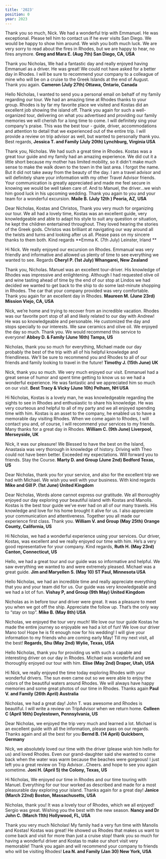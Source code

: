 ```yaml
---
title: '2023'
position: 0
year: 2023
---
```


Thank you so much, Nick. We had a wonderful trip with Emmanuel. He was exceptional. Please tell him to contact us if he ever visits San Diego. We would be happy to show him around. We wish you both much luck. We are very sorry to read about the fires in Rhodes, but we are happy to hear, no fires anymore.  **Greg and Mara E. (Aug 7th) San Diego, CA,  USA**

Thank you Nicholas,  We had a fantastic day and really enjoyed having Emmanuel as a driver.  He was great!  We could not have asked for a better day in Rhodes.   I will be sure to recommend your company to a colleague of mine who will be on a cruise to the Greek Islands at the end of August. Thank you again. **Cameron  (July 27th) Ottawa, Ontario, Canada**

Hello Nicholas, I wanted to send you a personal email on behalf of my family regarding our tour.  We had an amazing time at Rhodes thanks to your group.  Rhodes is by far my favorite place we visited and Kostas did an excellent job showing the island off.  Thank you again for such a well-organized tour, delivering on what you advertised and providing our family memories we will cherish for a long time to come.  I will definitely sing your company's praise.  This was the best tour - guide, driver, accommodations and attention to detail that we experienced out of the entire trip.  I will provide a review on trip advisor as well, but wanted to personally thank you.  Best regards,
**Jessica T. and Family (July 20th) Lynchburg, Virginia USA**

Thank you, Nicholas.  We had such a great time in Rhodes.  Kostas was a great tour guide and my family had an amazing experience.  We did cut it a little short because my mother has limited mobility, so it didn't make much sense to make the walk down to the town in the last area.  I forgot the name.  But it did not take away from the beauty of the day.  I am a travel advisor and will definitely share your information with my other Travel Advisor friends.  Your communication is greatly appreciated and made me feel secure in knowing we would be well taken care of.  And to Manuel, the driver...we wish him good luck in his upcoming wedding.  Thank you again to you and your team for a wonderful excursion.  **Maile B. (July 12th ) Peoria, AZ, USA**

Dear Nicholas, Kostas and Christos, Thank you very much for organizing our tour. We all had a lovely time, Kostas was an excellent guide, very knowledgeable and able to adapt his style to suit any question or situation, he kept the children entertained throughout. They loved hearing the stories of the Greek gods. Christos was brilliant at navigating our way around all the twists and turns and looking after us all. Please pass on my sincere thanks to them both. Kind regards **Emma K. (7th July) Leinster, Irland **

Hi Nick.  We really enjoyed our excursion on Rhodes. Emmanual was very friendly and informative and allowed us plenty of time to see everything we wanted to see. Regards **Cheryl P. (1st July) Whangarei, New Zealand**

Thank you, Nicholas. Manuel was an excellent tour-driver.  His knowledge of Rhodes was impressive and enlightening. Although I had requested olive oil and wine tasting ahead of time by the end of our stop at Lindos we had decided we wanted to get back to the ship to do some last-minute shopping in Rhodes. The car that your company provided was very comfortable. Thank you again for an excellent day in Rhodes. **Maureen M. (June 23rd) Mission Viejo, CA, USA**

Nick, we’re home and trying to recover from an incredible vacation. Rhodes was our favorite port stop of all and likely related to our day with Andrew! He was so knowledgeable and personable. He customized the day and stops specially to our interests. We saw ceramics and olive oil. We enjoyed the day so much. Thank you. We would recommend this service to everyone! **Abbey D. & Family (June 16th) Tampa, US**

Nicholas, thank you so much for everything, Michael made our day probably the best of the trip with all of his helpful knowledge and friendliness. We'll be sure to recommend you and Rhodes to all of our friends and family looking to travel in the future!  **Timothy J. (15th June) UK**

Nick, thank you so much.  We very much enjoyed our visit.  Emmanuel had a great sense of humor and spent time getting to know us so we had a wonderful experience.  He was fantastic and we appreciated him so much on our visit.   **Best Tracy & Vicky (June 10h) Pelham, NH USA**

Hi Nicholas, Kostas is a lovely man, he was knowledgeable regarding the sights to see in Rhodes and enthusiastic to share his knowledge. He was very courteous and helpful to all of my party and we all enjoyed spending time with him.  Kostas is an asset to the company, he enabled us to have a memorable day visiting Rhodes.  When we come again to Rhodes, I will contact you and, of course, I will recommend your services to my friends.  Many thanks for a great day in Rhodes. **William C. (9th June)  Liverpool, Merseyside, UK**

Nick, it was our pleasure! We Blessed to have the best on the Island, Anastasia was very thorough in knowledge of history. Driving with Theo could not have been better. Exceeded my expectations. Will forward you to friends.  Stay the Course. **Marty D. and Group (June 2nd) Bedford Texas, US**

Dear Nicholas, thank you for your service, and also for the excellent trip we had with Michael. We wish you well with your business. With kind regards **Mike and Gill P. (1st June) United Kingdom**

Dear Nicholas, Words alone cannot express our gratitude. We all thoroughly enjoyed our day exploring your beautiful island with Kostas and Manolis. Kostas is the best tour guide we’ve ever had on all of our many travels. His knowledge and love for his home brought it alive for us. I also appreciate your communication and attentiveness. Together you all made our experience first class.  Thank you.  **William V. and Group (May 25th) Orange County, California, US**

Hi Nicholas, we had a wonderful experience using your services. Our driver, Kostas, was excellent and we really enjoyed our time with him. He’s a very good representative for your company. Kind regards, **Ruth H. (May 23rd) Canton, Connecticut, US**

Hello, we had a great tour and our guide was so informative and helpful. We saw everything we wanted to and were extremely pleased. Michael was a great guide. **Jim and Maryellen S. (May 10) ST Paul, Minnesota USA**

Hello Nicholas, we had an incredible time and really appreciate everything that you and your team did for us. Our guide was very knowledgeable and we had a lot of fun. **Vishay P, and Group (9th May) United Kingdom**

Nicholas as in before tour and driver were great. It was a pleasure to meet you when we got off the ship. Appreciate the follow up. That’s the only way to “stay on top”. **Mike B. (May 8th) USA**

Nicholas, we enjoyed the tour very much! We love our tour guide Kostas he made the entire journey so enjoyable we had a lot of fun! We love our driver Mano too! Hope he is fit enough now for his wedding!  I will give your information to my friends who are coming early May!  Till my next visit, all the best! **Regards, Shu (May 2nd) Wylie, Texas, USA**

Hello Nicholas, thank you for providing us with such a capable and interesting driver on our day in Rhodes.  Michael was wonderful and we thoroughly enjoyed our tour with him. **Elise (May 2nd) Draper, Utah, USA**


Hi Nick, we really enjoyed the time today exploring Rhodes with your wonderful drivers. The sun even came out so we were able to enjoy the colors of the beautiful waters around Rhodes. We will always have happy memories and some great photos of our time in Rhodes. Thanks again
**Paul V. and Family (26th April) Australia**

Nicholas, we had a great day! John T. was awesome and Rhodes is beautiful. I will write a review on TripAdvisor when we return home. **Colleen C (April 16th) Doylestown, Pennsylvania, US**

Dear Nicholas, we enjoyed the trip very much and learned a lot. Michael is an excellent guide with all the information, please pass on our regards. Thanks again and all the best for you **Bernd B. (14 April) Quickborn, Germany**


Nick, we absolutely loved our time with the driver (please wish him hello for us) and loved Rhodes.  Even our grand-daughter said she wanted to come back when the water was warm because the beaches were gorgeous!  I just left you a great review on Trip Advisor...Cheers. and hope to see you again sometime.  **Joni H. (April 5) the Colony, Texas, US**  

Hi Nicholas, We enjoyed our time in Rhodes and our time touring with Manuel. Everything for our tour worked as described and made for a most pleasurable day exploring your island.  Thanks again for a great day! **Janice (March 22nd) Boston, Massachusetts, USA**

Nicholas, thank you! It was a lovely tour of Rhodes, which we all enjoyed!  Sergio was great. Wishing you the best with the new season. **Nancy and Dr John C. (March 11th) Hollywood, FL, USA**

Thank you very much Nicholas! My family had a very fun time with Manolis and Kostas! Kostas was great! He showed us Rhodes that makes us want to come back and visit for more than just a cruise stop! thank you so much for having a wonderful driver and Kostas to make our short visit very memorable!
Thank you again and will recommend your company to friends who will be visiting Rhodes!  **Lea N. and Family (Jan 30) New York, USA**

